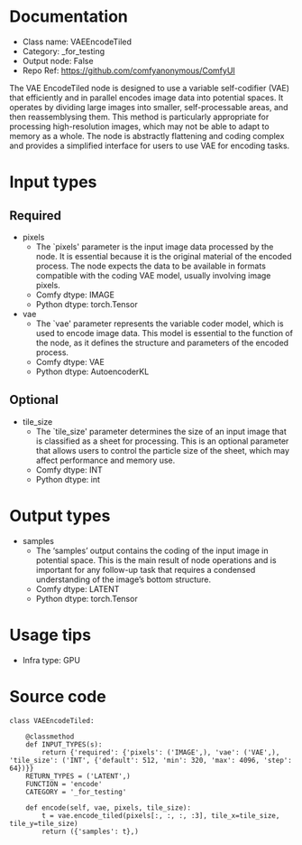 # Documentation
- Class name: VAEEncodeTiled
- Category: _for_testing
- Output node: False
- Repo Ref: https://github.com/comfyanonymous/ComfyUI

The VAE EncodeTiled node is designed to use a variable self-codifier (VAE) that efficiently and in parallel encodes image data into potential spaces. It operates by dividing large images into smaller, self-processable areas, and then reassemblysing them. This method is particularly appropriate for processing high-resolution images, which may not be able to adapt to memory as a whole. The node is abstractly flattening and coding complex and provides a simplified interface for users to use VAE for encoding tasks.

# Input types
## Required
- pixels
    - The `pixels' parameter is the input image data processed by the node. It is essential because it is the original material of the encoded process. The node expects the data to be available in formats compatible with the coding VAE model, usually involving image pixels.
    - Comfy dtype: IMAGE
    - Python dtype: torch.Tensor
- vae
    - The `vae' parameter represents the variable coder model, which is used to encode image data. This model is essential to the function of the node, as it defines the structure and parameters of the encoded process.
    - Comfy dtype: VAE
    - Python dtype: AutoencoderKL
## Optional
- tile_size
    - The `tile_size' parameter determines the size of an input image that is classified as a sheet for processing. This is an optional parameter that allows users to control the particle size of the sheet, which may affect performance and memory use.
    - Comfy dtype: INT
    - Python dtype: int

# Output types
- samples
    - The ‘samples’ output contains the coding of the input image in potential space. This is the main result of node operations and is important for any follow-up task that requires a condensed understanding of the image’s bottom structure.
    - Comfy dtype: LATENT
    - Python dtype: torch.Tensor

# Usage tips
- Infra type: GPU

# Source code
```
class VAEEncodeTiled:

    @classmethod
    def INPUT_TYPES(s):
        return {'required': {'pixels': ('IMAGE',), 'vae': ('VAE',), 'tile_size': ('INT', {'default': 512, 'min': 320, 'max': 4096, 'step': 64})}}
    RETURN_TYPES = ('LATENT',)
    FUNCTION = 'encode'
    CATEGORY = '_for_testing'

    def encode(self, vae, pixels, tile_size):
        t = vae.encode_tiled(pixels[:, :, :, :3], tile_x=tile_size, tile_y=tile_size)
        return ({'samples': t},)
```